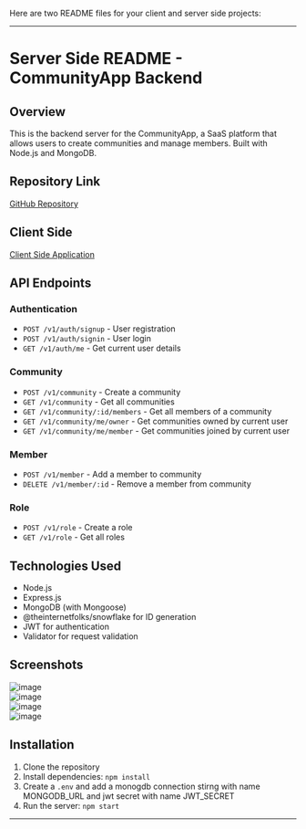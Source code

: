 Here are two README files for your client and server side projects:

---

# Server Side README - CommunityApp Backend

## Overview
This is the backend server for the CommunityApp, a SaaS platform that allows users to create communities and manage members. Built with Node.js and MongoDB.

## Repository Link
[GitHub Repository](https://github.com/ShubhamPhogat/CommunityApp)

## Client Side
[Client Side Application](https://github.com/ShubhamPhogat/communityApp-Client)

## API Endpoints

### Authentication
- `POST /v1/auth/signup` - User registration
- `POST /v1/auth/signin` - User login
- `GET /v1/auth/me` - Get current user details

### Community
- `POST /v1/community` - Create a community
- `GET /v1/community` - Get all communities
- `GET /v1/community/:id/members` - Get all members of a community
- `GET /v1/community/me/owner` - Get communities owned by current user
- `GET /v1/community/me/member` - Get communities joined by current user

### Member
- `POST /v1/member` - Add a member to community
- `DELETE /v1/member/:id` - Remove a member from community

### Role
- `POST /v1/role` - Create a role
- `GET /v1/role` - Get all roles

## Technologies Used
- Node.js
- Express.js
- MongoDB (with Mongoose)
- @theinternetfolks/snowflake for ID generation
- JWT for authentication
- Validator for request validation

## Screenshots
![image](https://github.com/user-attachments/assets/adf68013-290f-4ec6-8dd6-df7796e8eccd)  
![image](https://github.com/user-attachments/assets/af704ff9-b555-49de-ad24-9b237d82f89e)  
![image](https://github.com/user-attachments/assets/f042995d-a800-44f2-8167-48417abf7ded)  
![image](https://github.com/user-attachments/assets/1cf1a340-b372-4223-ad40-b53bb308fec1)

## Installation
1. Clone the repository
2. Install dependencies: `npm install`
3. Create a `.env` and add a monogdb connection stirng with name MONGODB_URL and jwt secret with name JWT_SECRET
4. Run the server: `npm start`

---

